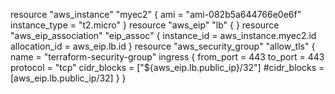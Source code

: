 resource "aws_instance" "myec2" {
   ami = "ami-082b5a644766e0e6f"
   instance_type = "t2.micro"
}
resource "aws_eip" "lb" {
}
resource "aws_eip_association" "eip_assoc" {
  instance_id   = aws_instance.myec2.id
  allocation_id = aws_eip.lb.id
}
resource "aws_security_group" "allow_tls" {
  name        = "terraform-security-group"
  ingress {
    from_port   = 443
    to_port     = 443
    protocol    = "tcp"
    cidr_blocks = ["${aws_eip.lb.public_ip}/32"]
    #cidr_blocks = [aws_eip.lb.public_ip/32]
  }
}
